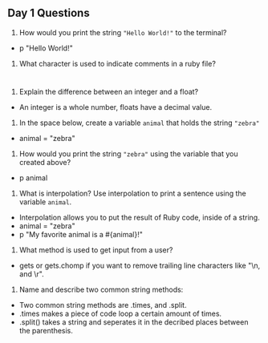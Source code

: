 ## Day 1 Questions

1. How would you print the string `"Hello World!"` to the terminal?

  - p "Hello World!"

1. What character is used to indicate comments in a ruby file?

  #

1. Explain the difference between an integer and a float?

 -  An integer is a whole number, floats have a decimal value.

1. In the space below, create a variable `animal` that holds the string `"zebra"`
  
 -  animal = "zebra"

1. How would you print the string `"zebra"` using the variable that you created above?

 -  p animal

1. What is interpolation? Use interpolation to print a sentence using the variable `animal`.

 -  Interpolation allows you to put the result of Ruby code, inside of a string.
 - animal = "zebra"
 - p "My favorite animal is a #{animal}!"

1. What method is used to get input from a user?

 - gets or gets.chomp if you want to remove trailing line characters like "\n, and \r".

1. Name and describe two common string methods:

  -  Two common string methods are .times, and .split. 
  -  .times makes a piece of code loop a certain amount of times.
  -  .split() takes a string and seperates it in the decribed places between the           parenthesis. 
